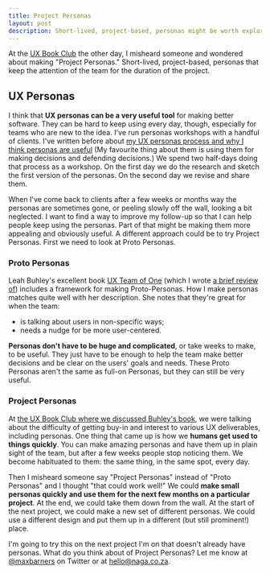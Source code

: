 ```yaml
---
title: Project Personas
layout: post
description: Short-lived, project-based, personas might be worth exploring.
---
```


At the [UX Book Club](https://www.meetup.com/UX-Book-Club-CPT/) the other day, I misheard someone and wondered about making "Project Personas." Short-lived, project-based, personas that keep the attention of the team for the duration of the project.

## UX Personas

I think that **UX personas can be a very useful tool** for making better software. They can be hard to keep using every day, though, especially for teams who are new to the idea. I've run personas workshops with a handful of clients. I've written before about [my UX personas process and why I think personas are useful](/2017/10/12/ux-personas/) (My favourite thing about them is using them for making decisions and defending decisions.) We spend two half-days doing that process as a workshop. On the first day we do the research and sketch the first version of the personas. On the second day we revise and share them.

When I've come back to clients after a few weeks or months way the personas are sometimes gone, or peeling slowly off the wall, looking a bit neglected. I want to find a way to improve my follow-up so that I can help people keep using the personas. Part of that might be making them more appealing and obviously useful. A different approach could be to try Project Personas. First we need to look at Proto Personas.

### Proto Personas

Leah Buhley's excellent book [UX Team of One](https://rosenfeldmedia.com/books/the-user-experience-team-of-one/) (which I wrote [a brief review of](/2018/03/16/ux-team-of-one-notes/)) includes a framework for making Proto-Personas. How I make personas matches quite well with her description. She notes that they're great for when the team:

- is talking about users in non-specific ways;
- needs a nudge for be more user-centered.

**Personas don't have to be huge and complicated**, or take weeks to make, to be useful. They just have to be enough to help the team make better decisions and be clear on the users' goals and needs. These Proto Personas aren't the same as full-on Personas, but they can still be very useful.

### Project Personas

At [the UX Book Club where we discussed Buhley's book](https://www.meetup.com/UX-Book-Club-CPT/events/246898855/), we were talking about the difficulty of getting buy-in and interest to various UX deliverables, including personas. One thing that came up is how we **humans get used to things quickly**. You can make amazing personas and have them up in plain sight of the team, but after a few weeks people stop noticing them. We become habituated to them: the same thing, in the same spot, every day.

Then I misheard someone say "Project Personas" instead of "Proto Personas" and I thought "that could work well!" We could **make small personas quickly and use them for the next few months on a particular project**. At the end, we could take them down from the wall. At the start of the next project, we could make a new set of different personas. We could use a different design and put them up in a different (but still prominent!) place.

I'm going to try this on the next project I'm on that doesn't already have personas. What do you think about of Project Personas? Let me know at [@maxbarners](//twitter.com/maxbarners) on Twitter or at [hello@naga.co.za](mailto:hello@naga.co.za).